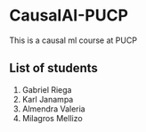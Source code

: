 # CausalAI-PUCP
This is a causal ml course at PUCP 

## List of students
1. Gabriel Riega
2. Karl Janampa
3. Almendra Valeria
4. Milagros Mellizo
